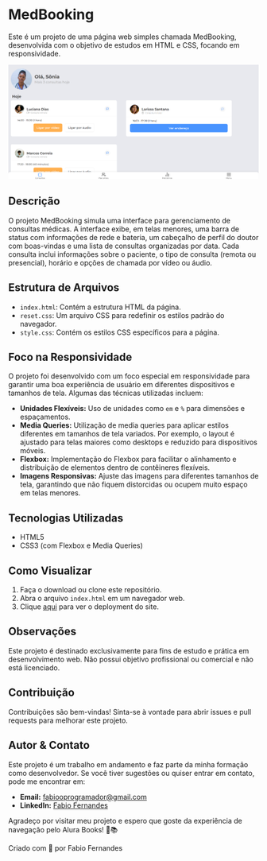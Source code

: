 # MedBooking

Este é um projeto de uma página web simples chamada MedBooking, desenvolvida com o objetivo de estudos em HTML e CSS, focando em responsividade.

![MedBooking](./site.png)

## Descrição

O projeto MedBooking simula uma interface para gerenciamento de consultas médicas. A interface exibe, em telas menores, uma barra de status com informações de rede e bateria, um cabeçalho de perfil do doutor com boas-vindas e uma lista de consultas organizadas por data. Cada consulta inclui informações sobre o paciente, o tipo de consulta (remota ou presencial), horário e opções de chamada por vídeo ou áudio.

## Estrutura de Arquivos

- `index.html`: Contém a estrutura HTML da página.
- `reset.css`: Um arquivo CSS para redefinir os estilos padrão do navegador.
- `style.css`: Contém os estilos CSS específicos para a página.

## Foco na Responsividade

O projeto foi desenvolvido com um foco especial em responsividade para garantir uma boa experiência de usuário em diferentes dispositivos e tamanhos de tela. Algumas das técnicas utilizadas incluem:

- **Unidades Flexíveis:** Uso de unidades como `em` e `%` para dimensões e espaçamentos.
- **Media Queries:** Utilização de media queries para aplicar estilos diferentes em tamanhos de tela variados. Por exemplo, o layout é ajustado para telas maiores como desktops e reduzido para dispositivos móveis.
- **Flexbox:** Implementação do Flexbox para facilitar o alinhamento e distribuição de elementos dentro de contêineres flexíveis.
- **Imagens Responsivas:** Ajuste das imagens para diferentes tamanhos de tela, garantindo que não fiquem distorcidas ou ocupem muito espaço em telas menores.

## Tecnologias Utilizadas

- HTML5
- CSS3 (com Flexbox e Media Queries)

## Como Visualizar

1. Faça o download ou clone este repositório.
2. Abra o arquivo `index.html` em um navegador web.
3. Clique [aqui](#) para ver o deployment do site.

## Observações

Este projeto é destinado exclusivamente para fins de estudo e prática em desenvolvimento web. Não possui objetivo profissional ou comercial e não está licenciado.

## Contribuição

Contribuições são bem-vindas! Sinta-se à vontade para abrir issues e pull requests para melhorar este projeto.

## Autor & Contato

Este projeto é um trabalho em andamento e faz parte da minha formação como desenvolvedor. Se você tiver sugestões ou quiser entrar em contato, pode me encontrar em:

- **Email:** fabiooprogramador@gmail.com
- **LinkedIn:** [Fabio Fernandes](https://www.linkedin.com/in/fabiogmf/)

Agradeço por visitar meu projeto e espero que goste da experiência de navegação pelo Alura Books! 🚀📚

Criado com 💙 por Fabio Fernandes
